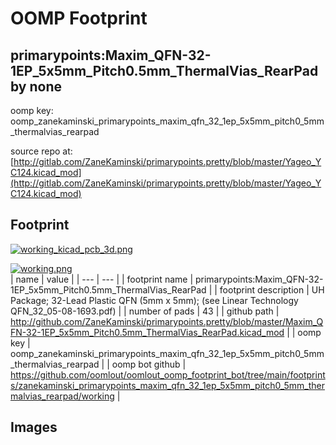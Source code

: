 # OOMP Footprint  
## primarypoints:Maxim_QFN-32-1EP_5x5mm_Pitch0.5mm_ThermalVias_RearPad  by none  
  
oomp key: oomp_zanekaminski_primarypoints_maxim_qfn_32_1ep_5x5mm_pitch0_5mm_thermalvias_rearpad  
  
source repo at: [http://gitlab.com/ZaneKaminski/primarypoints.pretty/blob/master/Yageo_YC124.kicad_mod](http://gitlab.com/ZaneKaminski/primarypoints.pretty/blob/master/Yageo_YC124.kicad_mod)  
## Footprint  
  
[![working_kicad_pcb_3d.png](working_kicad_pcb_3d_600.png)](working_kicad_pcb_3d.png)  
  
[![working.png](working_600.png)](working.png)  
| name | value | 
| --- | --- | 
| footprint name | primarypoints:Maxim_QFN-32-1EP_5x5mm_Pitch0.5mm_ThermalVias_RearPad | 
| footprint description | UH Package; 32-Lead Plastic QFN (5mm x 5mm); (see Linear Technology QFN_32_05-08-1693.pdf) | 
| number of pads | 43 | 
| github path | http://github.com/ZaneKaminski/primarypoints.pretty/blob/master/Maxim_QFN-32-1EP_5x5mm_Pitch0.5mm_ThermalVias_RearPad.kicad_mod | 
| oomp key | oomp_zanekaminski_primarypoints_maxim_qfn_32_1ep_5x5mm_pitch0_5mm_thermalvias_rearpad | 
| oomp bot github | https://github.com/oomlout/oomlout_oomp_footprint_bot/tree/main/footprints/zanekaminski_primarypoints_maxim_qfn_32_1ep_5x5mm_pitch0_5mm_thermalvias_rearpad/working | 
## Images  
